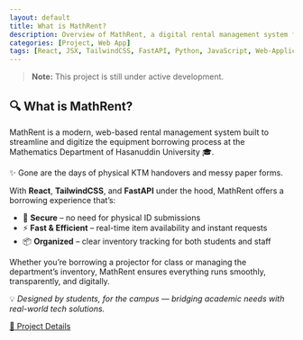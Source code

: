 ```yaml
---
layout: default
title: What is MathRent?
description: Overview of MathRent, a digital rental management system for the Mathematics Department of Hasanuddin University
categories: [Project, Web App]
tags: [React, JSX, TailwindCSS, FastAPI, Python, JavaScript, Web-Application, University-System, Rental-Management, Full-Stack]
---
```


> **Note:** This project is still under active development.

## 🔍 What is MathRent?

MathRent is a modern, web-based rental management system built to streamline and digitize the equipment borrowing process at the Mathematics Department of Hasanuddin University 🎓.

✨ Gone are the days of physical KTM handovers and messy paper forms.

With **React**, **TailwindCSS**, and **FastAPI** under the hood, MathRent offers a borrowing experience that’s:

- 🔐 **Secure** – no need for physical ID submissions
- ⚡ **Fast & Efficient** – real-time item availability and instant requests
- 📦 **Organized** – clear inventory tracking for both students and staff

Whether you’re borrowing a projector for class or managing the department’s inventory, MathRent ensures everything runs smoothly, transparently, and digitally.

💡 _Designed by students, for the campus — bridging academic needs with real-world tech solutions._

[🔗 Project Details](https://github.com/Ervin1809/Project-Web-MathRent-2025)
